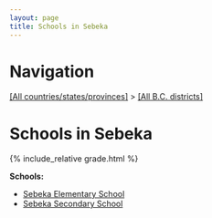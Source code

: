 ```yaml
---
layout: page
title: Schools in Sebeka
---
```

# Navigation

[[All countries/states/provinces]](../..) > [[All B.C. districts]](..)

# Schools in Sebeka

{% include_relative grade.html %}

**Schools:**

- [Sebeka Elementary School](Sebeka_Elementary_School.md)
- [Sebeka Secondary School](Sebeka_Secondary_School.md)
